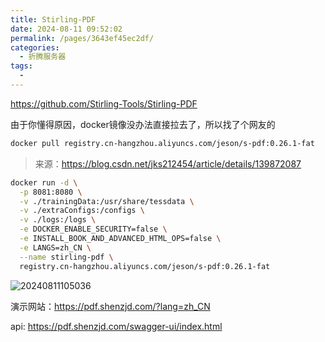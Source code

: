 ```yaml
---
title: Stirling-PDF
date: 2024-08-11 09:52:02
permalink: /pages/3643ef45ec2df/
categories:
  - 折腾服务器
tags:
  -
---
```


<https://github.com/Stirling-Tools/Stirling-PDF>

由于你懂得原因，docker镜像没办法直接拉去了，所以找了个网友的

```bash
docker pull registry.cn-hangzhou.aliyuncs.com/jeson/s-pdf:0.26.1-fat
```

> 来源：<https://blog.csdn.net/jks212454/article/details/139872087>

```bash
docker run -d \
  -p 8081:8080 \
  -v ./trainingData:/usr/share/tessdata \
  -v ./extraConfigs:/configs \
  -v ./logs:/logs \
  -e DOCKER_ENABLE_SECURITY=false \
  -e INSTALL_BOOK_AND_ADVANCED_HTML_OPS=false \
  -e LANGS=zh_CN \
  --name stirling-pdf \
  registry.cn-hangzhou.aliyuncs.com/jeson/s-pdf:0.26.1-fat
```

![20240811105036](https://gcore.jsdelivr.net/gh/wu529778790/image/blog/20240811105036.png)

演示网站：<https://pdf.shenzjd.com/?lang=zh_CN>

api: <https://pdf.shenzjd.com/swagger-ui/index.html>
